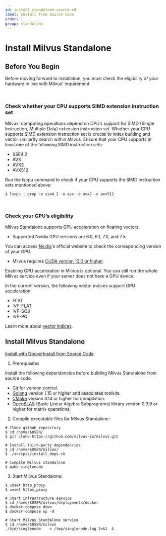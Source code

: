 ```yaml
---
id: install_standalone-source.md
label: Install from Source Code
order: 1
group: standalone
---
```


# Install Milvus Standalone

## Before You Begin

Before moving forward to installation, you must check the eligibility of your hardware in line with Milvus' requirement.

<br/>

### Check whether your CPU supports SIMD extension instruction set

Milvus' computing operations depend on CPU’s support for SIMD (Single Instruction, Multiple Data) extension instruction set. Whether your CPU supports SIMD extension instruction set is crucial to index building and vector similarity search within Milvus. Ensure that your CPU supports at least one of the following SIMD instruction sets:

- SSE4.2
- AVX
- AVX2
- AVX512

Run the lscpu command to check if your CPU supports the SIMD instruction sets mentioned above:

```
$ lscpu | grep -e sse4_2 -e avx -e avx2 -e avx512
```
<br/>

### Check your GPU’s eligibility
Milvus Standalone supports GPU acceleration on floating vectors.
 
- Supported Nvidia GPU versions are 6.0, 6.1, 7.0, and 7.5.

<div class="alert note">
You can access <a href="https://developer.nvidia.com/cuda-gpus">Nvidia</a>'s official website to check the corresponding version of your GPU. 
</div>

- Milvus requires [CUDA version 10.0 or higher](https://developer.nvidia.com/cuda-10.0-download-archive). 

<div class="alert note">
Enabling GPU acceleration in Milvus is optional. You can still run the whole Milvus service even if your server does not have a GPU device.
</div>

In the current version, the following vector indices support GPU acceleration:

- FLAT
- IVF-FLAT
- IVF-SQ8
- IVF-PQ

Learn more about [vector indices](https://www.zilliz.com/blog/Accelerating-Similarity-Search-on-Really-Big-Data-with-Vector-Indexing#flat-good-for-searching-relatively-small-million-scale-datasets-when-100-recall-is-required).


## Install Milvus Standalone

<div class="tab-wrapper"><a href="install_standalone-docker.md" class=''>Install with Docker</a><a href="install_standalone-source.md" class='active '>Install from Source Code</a></div>

1. Prerequisites

Install the following dependencies before building Milvus Standalone from source code.

- [Git](https://git-scm.com/book/en/v2/Getting-Started-Installing-Git) for version control.
- [Golang](https://golang.org/doc/install) version 1.15 or higher and associated toolkits.
- [CMake](https://cmake.org/install/) version 3.14 or higher for compilation.
- [OpenBLAS](https://github.com/xianyi/OpenBLAS/wiki/Installation-Guide) (Basic Linear Algebra Subprograms) library version 0.3.9 or higher for matrix operations.

 2. Compile executable files for Milvus Standalone:

 ```
 # Clone github repository
$ cd /home/$USER/
$ git clone https://github.com/milvus-io/milvus.git

# Install third-party dependencies
$ cd /home/$USER/milvus/
$ ./scripts/install_deps.sh

# Compile Milvus standalone
$ make singlenode
```

3. Start Milvus Standalone:

```
$ unset http_proxy
$ unset https_proxy

# Start infrastructure service
$ cd /home/$USER/milvus/deployments/docker
$ docker-compose down
$ docker-compose up -d

# Start Milvus Standalone service
$ cd /home/$USER/milvus
./bin/singlenode    > /tmp/singlenode.log 2>&1  &
```
